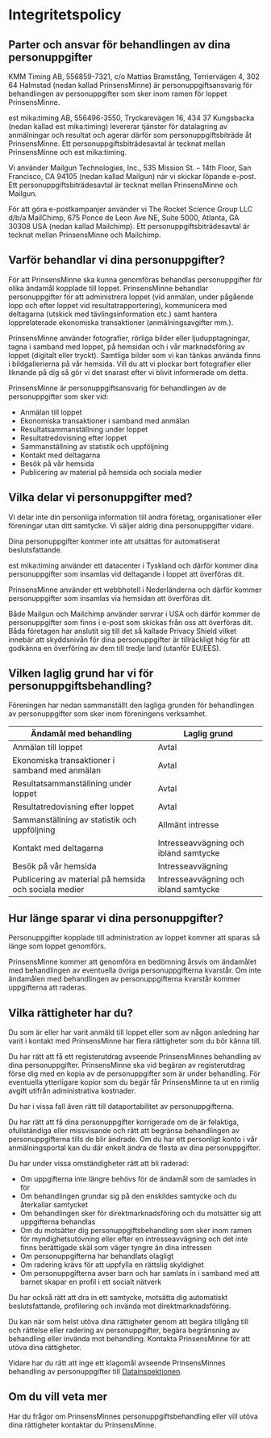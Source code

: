Integritetspolicy
=================

Parter och ansvar för behandlingen av dina personuppgifter
----------------------------------------------------------
KMM Timing AB, 556859-7321, c/o Mattias Bramstång, Terriervägen 4, 302 64 Halmstad (nedan kallad PrinsensMinne) är personuppgiftsansvarig för behandlingen av personuppgifter som sker inom ramen för loppet PrinsensMinne.

est mika:timing AB, 556496-3550, Tryckarevägen 16, 434 37 Kungsbacka  (nedan kallad est mika:timing) levererar tjänster för datalagring av anmälningar och resultat och agerar därför som personuppgiftsbiträde åt PrinsensMinne. Ett personuppgiftsbiträdesavtal är tecknat mellan PrinsensMinne och est mika:timing.

Vi använder Mailgun Technologies, Inc., 535 Mission St. – 14th Floor, San Francisco, CA 94105 (nedan kallad Mailgun) när vi skickar löpande e-post. Ett personuppgiftsbiträdesavtal är tecknat mellan PrinsensMinne och Mailgun.

För att göra e-postkampanjer använder vi The Rocket Science Group LLC d/b/a MailChimp, 675 Ponce de Leon Ave NE, Suite 5000, Atlanta, GA 30308 USA (nedan kallad Mailchimp). Ett personuppgiftsbiträdesavtal är tecknat mellan PrinsensMinne och Mailchimp.

Varför behandlar vi dina personuppgifter?
-----------------------------------------

För att PrinsensMinne ska kunna genomföras behandlas personuppgifter för olika ändamål kopplade till loppet.
PrinsensMinne behandlar personuppgifter för att administrera loppet (vid anmälan, under pågående lopp och efter loppet vid resultatrapportering), kommunicera med deltagarna (utskick med tävlingsinformation etc.) samt hantera lopprelaterade ekonomiska transaktioner (anmälningsavgifter mm.).

PrinsensMinne använder fotografier, rörliga bilder eller ljudupptagningar, tagna i samband med loppet, på hemsidan och i vår marknadsföring av loppet (digitalt eller tryckt). Samtliga bilder som vi kan tänkas använda finns i bildgallerierna på vår hemsida. Vill du att vi plockar bort fotografier eller liknande på dig så gör vi det snarast efter vi blivit informerade om detta.

PrinsensMinne är personuppgiftsansvarig för behandlingen av de personuppgifter som sker vid:
* Anmälan till loppet
* Ekonomiska transaktioner i samband med anmälan
*	Resultatsammanställning under loppet
*	Resultatredovisning efter loppet
*	Sammanställning av statistik och uppföljning
*	Kontakt med deltagarna
*	Besök på vår hemsida
*	Publicering av material på hemsida och sociala medier

Vilka delar vi personuppgifter med?
-----------------------------------

Vi delar inte din personliga information till andra företag, organisationer eller föreningar utan ditt samtycke. Vi säljer aldrig dina personuppgifter vidare.

Dina personuppgifter kommer inte att utsättas för automatiserat beslutsfattande.

est mika:timing använder ett datacenter i Tyskland och därför kommer dina personuppgifter som insamlas vid deltagande i loppet att överföras dit.

PrinsensMinne använder ett webbhotell i Nederländerna och därför kommer personuppgifter som insamlas via hemsidan att överföras dit.

Både Mailgun och Mailchimp använder servrar i USA och därför kommer de personuppgifter som finns i e-post som skickas från oss att överföras dit. Båda företagen har anslutit sig till det så kallade Privacy Shield vilket innebär att skyddsnivån för dina personuppgifter är tillräckligt hög för att godkänna en överföring av dem till tredje land (utanför EU/EES). 

Vilken laglig grund har vi för personuppgiftsbehandling?
--------------------------------------------------------

Föreningen har nedan sammanställt den lagliga grunden för behandlingen av personuppgifter som sker inom föreningens verksamhet.

| Ändamål med behandling                                | Laglig grund                          |
| ----------------------------------------------------- | ------------------------------------- |
| Anmälan till loppet                                   | Avtal                                 |
| Ekonomiska transaktioner i samband med anmälan        | Avtal                                 |
| Resultatsammanställning under loppet                  | Avtal                                 |
| Resultatredovisning efter loppet                      | Avtal                                 |
| Sammanställning av statistik och uppföljning          | Allmänt intresse                      |
| Kontakt med deltagarna                                | Intresseavvägning och ibland samtycke |
| Besök på vår hemsida                                  | Intresseavvägning                     |
| Publicering av material på hemsida och sociala medier | Intresseavvägning och ibland samtycke |

Hur länge sparar vi dina personuppgifter?
-----------------------------------------

Personuppgifter kopplade till administration av loppet kommer att sparas så länge som loppet genomförs. 

PrinsensMinne kommer att genomföra en bedömning årsvis om ändamålet med behandlingen av eventuella övriga personuppgifterna kvarstår. Om inte ändamålen med behandlingen av personuppgifterna kvarstår kommer uppgifterna att raderas.
 
Vilka rättigheter har du?
-------------------------

Du som är eller har varit anmäld till loppet eller som av någon anledning har varit i kontakt med PrinsensMinne har flera rättigheter som du bör känna till.

Du har rätt att få ett registerutdrag avseende PrinsensMinnes behandling av dina personuppgifter. PrinsensMinne ska vid begäran av registerutdrag förse dig med en kopia av de personuppgifter som är under behandling. För eventuella ytterligare kopior som du begär får PrinsensMinne ta ut en rimlig avgift utifrån administrativa kostnader. 

Du har i vissa fall även rätt till dataportabilitet av personuppgifterna.

Du har rätt att få dina personuppgifter korrigerade om de är felaktiga, ofullständiga eller missvisande och rätt att begränsa behandlingen av personuppgifterna tills de blir ändrade. Om du har ett personligt konto i vår anmälningsportal kan du där enkelt ändra de flesta av dina personuppgifter.

Du har under vissa omständigheter rätt att bli raderad:
*	Om uppgifterna inte längre behövs för de ändamål som de samlades in för
*	Om behandlingen grundar sig på den enskildes samtycke och du återkallar samtycket
*	Om behandlingen sker för direktmarknadsföring och du motsätter sig att uppgifterna behandlas
*	Om du motsätter dig personuppgiftsbehandling som sker inom ramen för myndighetsutövning eller efter en intresseavvägning och det inte finns berättigade skäl som väger tyngre än dina intressen
*	Om personuppgifterna har behandlats olagligt
*	Om radering krävs för att uppfylla en rättslig skyldighet
*	Om personuppgifterna avser barn och har samlats in i samband med att barnet skapar en profil i ett socialt nätverk

Du har också rätt att dra in ett samtycke, motsätta dig automatiskt beslutsfattande, profilering och invända mot direktmarknadsföring.

Du kan när som helst utöva dina rättigheter genom att begära tillgång till och rättelse eller radering av personuppgifter, begära begränsning av behandling eller invända mot behandling. Kontakta PrinsensMinne för att utöva dina rättigheter.

Vidare har du rätt att inge ett klagomål avseende PrinsensMinnes behandling av personuppgifter till [Datainspektionen](https://www.datainspektionen.se/). 

Om du vill veta mer
-------------------
Har du frågor om PrinsensMinnes personuppgiftsbehandling eller vill utöva dina rättigheter kontaktar du PrinsensMinne.
